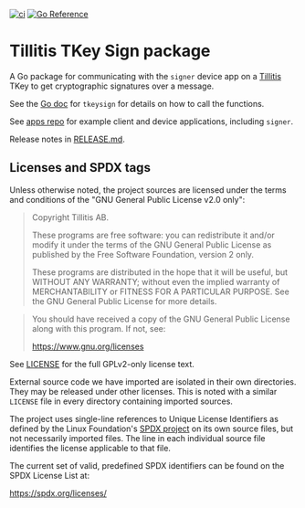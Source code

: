 [![ci](https://github.com/tillitis/tkeysign/actions/workflows/ci.yaml/badge.svg?branch=main&event=push)](https://github.com/tillitis/tkeysign/actions/workflows/ci.yaml) [![Go Reference](https://pkg.go.dev/badge/github.com/tillitis/tkeysign.svg)](https://pkg.go.dev/github.com/tillitis/tkeysign)

# Tillitis TKey Sign package

A Go package for communicating with the `signer` device app on a
[Tillitis](https://tillitis.se/) TKey to get cryptographic signatures
over a message.

See the [Go doc](https://pkg.go.dev/github.com/tillitis/tkeysign)
for `tkeysign` for details on how to call the functions.

See [apps repo](https://github.com/tillitis/tillitis-key1-apps/) for
example client and device applications, including `signer`.

Release notes in [RELEASE.md](RELEASE.md).

## Licenses and SPDX tags

Unless otherwise noted, the project sources are licensed under the
terms and conditions of the "GNU General Public License v2.0 only":

> Copyright Tillitis AB.
>
> These programs are free software: you can redistribute it and/or
> modify it under the terms of the GNU General Public License as
> published by the Free Software Foundation, version 2 only.
>
> These programs are distributed in the hope that it will be useful,
> but WITHOUT ANY WARRANTY; without even the implied warranty of
> MERCHANTABILITY or FITNESS FOR A PARTICULAR PURPOSE. See the GNU
> General Public License for more details.

> You should have received a copy of the GNU General Public License
> along with this program. If not, see:
>
> https://www.gnu.org/licenses

See [LICENSE](LICENSE) for the full GPLv2-only license text.

External source code we have imported are isolated in their own
directories. They may be released under other licenses. This is noted
with a similar `LICENSE` file in every directory containing imported
sources.

The project uses single-line references to Unique License Identifiers
as defined by the Linux Foundation's [SPDX project](https://spdx.org/)
on its own source files, but not necessarily imported files. The line
in each individual source file identifies the license applicable to
that file.

The current set of valid, predefined SPDX identifiers can be found on
the SPDX License List at:

https://spdx.org/licenses/
